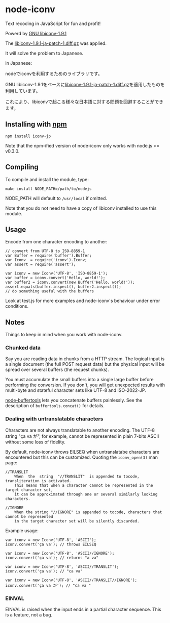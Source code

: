 # node-iconv

Text recoding in JavaScript for fun and profit!

Powerd by [GNU libiconv-1.9.1](http://ftp.gnu.org/gnu/libiconv/libiconv-1.9.1.tar.gz)

The [libiconv-1.9.1-ja-patch-1.diff.gz](http://www2d.biglobe.ne.jp/~msyk/software/libiconv-1.9.1-patch.html) was applied.

It will solve the problem to Japanese.

in Japanese:

nodeでiconvを利用するためのライブラリです。

GNU libiconv-1.9.1をベースに[libiconv-1.9.1-ja-patch-1.diff.gz](http://www2d.biglobe.ne.jp/~msyk/software/libiconv-1.9.1-patch.html)を適用したものを利用しています。

これにより、libiconvで起こる様々な日本語に対する問題を回避することができます。


## Installing with [npm](http://npmjs.org/)

	npm install iconv-jp

Note that the npm-ified version of node-iconv only
works with node.js >= v0.3.0.

## Compiling

To compile and install the module, type:

	make install NODE_PATH=/path/to/nodejs

NODE_PATH will default to `/usr/local` if omitted.

Note that you do not need to have a copy of libiconv installed to use this module.

## Usage

Encode from one character encoding to another:

	// convert from UTF-8 to ISO-8859-1
	var Buffer = require('buffer').Buffer;
	var Iconv  = require('iconv').Iconv;
	var assert = require('assert');
	
	var iconv = new Iconv('UTF-8', 'ISO-8859-1');
	var buffer = iconv.convert('Hello, world!');
	var buffer2 = iconv.convert(new Buffer('Hello, world!'));
	assert.equals(buffer.inspect(), buffer2.inspect());
	// do something useful with the buffers

Look at test.js for more examples and node-iconv's behaviour under error conditions.

## Notes

Things to keep in mind when you work with node-iconv.

### Chunked data

Say you are reading data in chunks from a HTTP stream. The logical input is a single document (the full POST request data) but the physical input will be spread over several buffers (the request chunks).

You must accumulate the small buffers into a single large buffer before performing the conversion. If you don't, you will get unexpected results with multi-byte and stateful character sets like UTF-8 and ISO-2022-JP.

[node-buffertools](http://github.com/bnoordhuis/node-buffertools) lets you concatenate buffers painlessly. See the description of `buffertools.concat()` for details.

### Dealing with untranslatable characters

Characters are not always translatable to another encoding. The UTF-8 string
"ça va が", for example, cannot be represented in plain 7-bits ASCII without
some loss of fidelity.

By default, node-iconv throws EILSEQ when untranslatabe characters are encountered
but this can be customized. Quoting the `iconv_open(3)` man page:

	//TRANSLIT
		When  the  string  "//TRANSLIT"  is appended to tocode, transliteration is activated.
		This means that when a character cannot be represented in the target character set,
		it can be approximated through one or several similarly looking characters.

	//IGNORE
		When the string "//IGNORE" is appended to tocode, characters that cannot be represented
		in the target character set will be silently discarded.

Example usage:

	var iconv = new Iconv('UTF-8', 'ASCII');
	iconv.convert('ça va'); // throws EILSEQ

	var iconv = new Iconv('UTF-8', 'ASCII//IGNORE');
	iconv.convert('ça va'); // returns "a va"

	var iconv = new Iconv('UTF-8', 'ASCII//TRANSLIT');
	iconv.convert('ça va'); // "ca va"

	var iconv = new Iconv('UTF-8', 'ASCII//TRANSLIT//IGNORE');
	iconv.convert('ça va が'); // "ca va "

### EINVAL

EINVAL is raised when the input ends in a partial character sequence. This is a feature,
not a bug.
